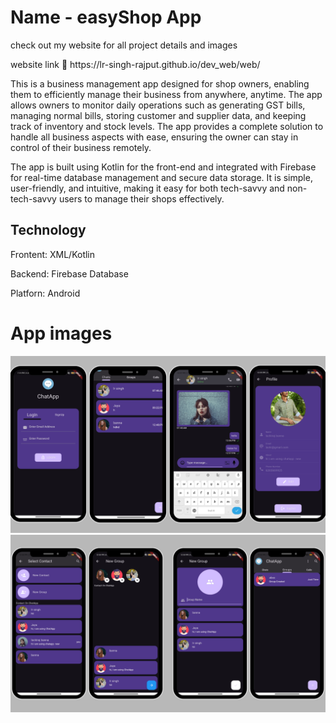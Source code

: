 <h1>Name - easyShop App</h1>
<p>check out my website for all project details and images</p>

<p>website link 🔗 https://lr-singh-rajput.github.io/dev_web/web/</p>

<p>This is a business management app designed for shop owners, enabling them to efficiently manage their business from anywhere, anytime. The app allows owners to monitor daily operations such as generating GST bills, managing normal bills, storing customer and supplier data, and keeping track of inventory and stock levels. The app provides a complete solution to handle all business aspects with ease, ensuring the owner can stay in control of their business remotely.</p>

<p>The app is built using Kotlin for the front-end and integrated with Firebase for real-time database management and secure data storage. It is simple, user-friendly, and intuitive, making it easy for both tech-savvy and non-tech-savvy users to manage their shops effectively.</p>

<h2>Technology </h2>
<p>Frontent: XML/Kotlin</p>
<p>Backend: Firebase Database</p>
<p>Platforn: Android</p>

<h1> App images </h1>
<img src="https://github.com/lr-singh-rajput/dev_web/blob/my-new-branch/web/assets/assets/images/chat1.png" alt="Sample Image">

<img src="https://github.com/lr-singh-rajput/dev_web/blob/my-new-branch/web/assets/assets/images/chat2.png" alt="Sample Image">





